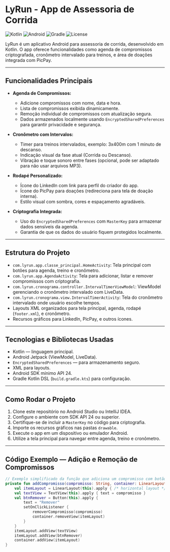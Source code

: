 # LyRun - App de Assessoria de Corrida

![Kotlin](https://img.shields.io/badge/Kotlin-7F52FF?style=for-the-badge&logo=kotlin&logoColor=white)
![Android](https://img.shields.io/badge/Android-3DDC84?style=for-the-badge&logo=android&logoColor=white)
![Gradle](https://img.shields.io/badge/Gradle-02303A?style=for-the-badge&logo=gradle&logoColor=white)
![License](https://img.shields.io/badge/License-Educational-blue?style=for-the-badge)

LyRun é um aplicativo Android para assessoria de corrida, desenvolvido em Kotlin. O app oferece funcionalidades como agenda de compromissos criptografada, cronômetro intervalado para treinos, e área de doações integrada com PicPay.

---

## Funcionalidades Principais

- **Agenda de Compromissos:**
  - Adicione compromissos com nome, data e hora.
  - Lista de compromissos exibida dinamicamente.
  - Remoção individual de compromissos com atualização segura.
  - Dados armazenados localmente usando `EncryptedSharedPreferences` para garantir privacidade e segurança.

- **Cronômetro com Intervalos:**
  - Timer para treinos intervalados, exemplo: 3x400m com 1 minuto de descanso.
  - Indicação visual da fase atual (Corrida ou Descanso).
  - Vibração e toque sonoro entre fases (opcional, pode ser adaptado para não usar arquivos MP3).

- **Rodapé Personalizado:**
  - Ícone do LinkedIn com link para perfil do criador do app.
  - Ícone do PicPay para doações (redireciona para tela de doação interna).
  - Estilo visual com sombra, cores e espaçamento agradáveis.

- **Criptografia Integrada:**
  - Uso do `EncryptedSharedPreferences` com `MasterKey` para armazenar dados sensíveis da agenda.
  - Garantia de que os dados do usuário fiquem protegidos localmente.

---

## Estrutura do Projeto

- `com.lyrun.app.classe_principal.HomeActivity`: Tela principal com botões para agenda, treino e cronômetro.
- `com.lyrun.app.AgendaActivity`: Tela para adicionar, listar e remover compromissos com criptografia.
- `com.lyrun.cronograma.controller.IntervalTimerViewModel`: ViewModel gerenciando o cronômetro intervalado com LiveData.
- `com.lyrun.cronograma.view.IntervalTimerActivity`: Tela do cronômetro intervalado onde usuário escolhe tempos.
- Layouts XML organizados para tela principal, agenda, rodapé (`footer.xml`), e cronômetro.
- Recursos gráficos para LinkedIn, PicPay, e outros ícones.

---

## Tecnologias e Bibliotecas Usadas

- Kotlin — linguagem principal.
- Android Jetpack (ViewModel, LiveData).
- `EncryptedSharedPreferences` — para armazenamento seguro.
- XML para layouts.
- Android SDK mínimo API 24.
- Gradle Kotlin DSL (`build.gradle.kts`) para configuração.

---

## Como Rodar o Projeto

1. Clone este repositório no Android Studio ou IntelliJ IDEA.
2. Configure o ambiente com SDK API 24 ou superior.
3. Certifique-se de incluir a `MasterKey` no código para criptografia.
4. Importe os recursos gráficos nas pastas `drawable`.
5. Execute o app em um dispositivo ou emulador Android.
6. Utilize a tela principal para navegar entre agenda, treino e cronômetro.

---

## Código Exemplo — Adição e Remoção de Compromissos

```kotlin
// Exemplo simplificado da função que adiciona um compromisso com botão remover:
private fun addCompromisso(compromisso: String, container: LinearLayout) {
    val itemLayout = LinearLayout(this).apply { /* horizontal layout */ }
    val textView = TextView(this).apply { text = compromisso }
    val btnRemover = Button(this).apply {
        text = "Remover"
        setOnClickListener {
            removerCompromisso(compromisso)
            container.removeView(itemLayout)
        }
    }
    itemLayout.addView(textView)
    itemLayout.addView(btnRemover)
    container.addView(itemLayout)
}
